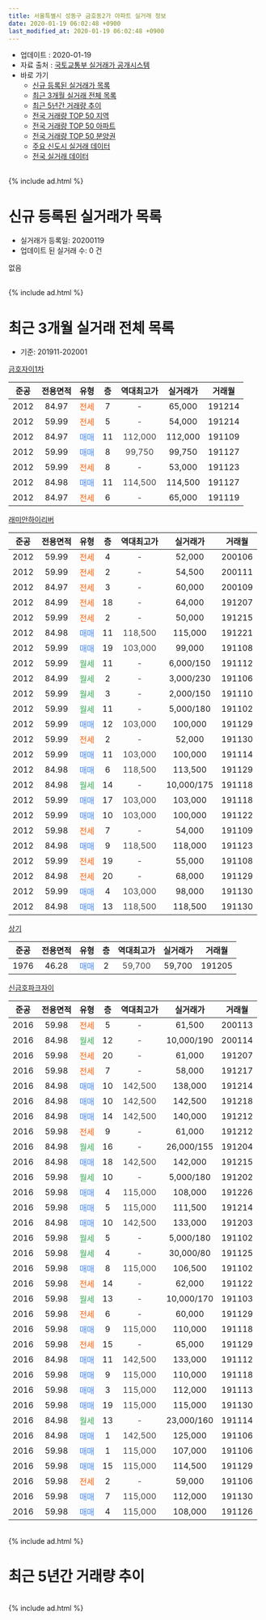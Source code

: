 ```yaml
---
title: 서울특별시 성동구 금호동2가 아파트 실거래 정보
date: 2020-01-19 06:02:48 +0900
last_modified_at: 2020-01-19 06:02:48 +0900
---
```


* 업데이트 : 2020-01-19
* 자료 출처 : [국토교통부 실거래가 공개시스템](http://rt.molit.go.kr)
* 바로 가기
    * [신규 등록된 실거래가 목록](#신규-등록된-실거래가-목록)
    * [최근 3개월 실거래 전체 목록](#최근-3개월-실거래-전체-목록)
    * [최근 5년간 거래량 추이](#최근-5년간-거래량-추이)
    * [전국 거래량 TOP 50 지역](https://apt-info.github.io/apt-trade-info/최근-3개월-전국에서-가장-거래가-많이-발생한-지역)
    * [전국 거래량 TOP 50 아파트](https://apt-info.github.io/apt-trade-info/최근-3개월-전국에서-가장-거래가-많이-발생한-아파트)
    * [전국 거래량 TOP 50 분양권](https://apt-info.github.io/apt-trade-info/최근-3개월-전국에서-가장-거래가-많이-발생한-분양권)
    * [주요 신도시 실거래 데이터](https://apt-info.github.io/apt-trade-info/주요-신도시)
    * [전국 실거래 데이터](https://apt-info.github.io/apt-trade-info/전국)
<br>
{% include ad.html %}
<br>

# 신규 등록된 실거래가 목록
* 실거래가 등록일: 20200119
* 업데이트 된 실거래 수: 0 건

없음

<br>
{% include ad.html %}
<br>

# 최근 3개월 실거래 전체 목록
* 기준: 201911-202001


[금호자이1차](https://search.naver.com/search.naver?query=%EC%84%9C%EC%9A%B8%ED%8A%B9%EB%B3%84%EC%8B%9C+%EC%84%B1%EB%8F%99%EA%B5%AC+%EA%B8%88%ED%98%B8%EB%8F%992%EA%B0%80+%EA%B8%88%ED%98%B8%EC%9E%90%EC%9D%B41%EC%B0%A8)

|준공|전용면적|유형|층|역대최고가|실거래가|거래월|
|:---:|:---:|:---:|:---:|:---:|:---:|:---:|
|2012|84.97|<span style="color:#ff5a00">전세</span>|7|<span style="color:#444444">-</span>|65,000|191214|
|2012|59.99|<span style="color:#ff5a00">전세</span>|5|<span style="color:#444444">-</span>|54,000|191214|
|2012|84.97|<span style="color:#4285f3">매매</span>|11|<span style="color:#444444">112,000</span>|112,000|191109|
|2012|59.99|<span style="color:#4285f3">매매</span>|8|<span style="color:#444444">99,750</span>|99,750|191127|
|2012|59.99|<span style="color:#ff5a00">전세</span>|8|<span style="color:#444444">-</span>|53,000|191123|
|2012|84.98|<span style="color:#4285f3">매매</span>|11|<span style="color:#444444">114,500</span>|114,500|191127|
|2012|84.97|<span style="color:#ff5a00">전세</span>|6|<span style="color:#444444">-</span>|65,000|191119|

[래미안하이리버](https://search.naver.com/search.naver?query=%EC%84%9C%EC%9A%B8%ED%8A%B9%EB%B3%84%EC%8B%9C+%EC%84%B1%EB%8F%99%EA%B5%AC+%EA%B8%88%ED%98%B8%EB%8F%992%EA%B0%80+%EB%9E%98%EB%AF%B8%EC%95%88%ED%95%98%EC%9D%B4%EB%A6%AC%EB%B2%84)

|준공|전용면적|유형|층|역대최고가|실거래가|거래월|
|:---:|:---:|:---:|:---:|:---:|:---:|:---:|
|2012|59.99|<span style="color:#ff5a00">전세</span>|4|<span style="color:#444444">-</span>|52,000|200106|
|2012|59.99|<span style="color:#ff5a00">전세</span>|2|<span style="color:#444444">-</span>|54,500|200111|
|2012|84.97|<span style="color:#ff5a00">전세</span>|3|<span style="color:#444444">-</span>|60,000|200109|
|2012|84.99|<span style="color:#ff5a00">전세</span>|18|<span style="color:#444444">-</span>|64,000|191207|
|2012|59.99|<span style="color:#ff5a00">전세</span>|2|<span style="color:#444444">-</span>|50,000|191215|
|2012|84.98|<span style="color:#4285f3">매매</span>|11|<span style="color:#444444">118,500</span>|115,000|191221|
|2012|59.99|<span style="color:#4285f3">매매</span>|19|<span style="color:#444444">103,000</span>|99,000|191108|
|2012|59.99|<span style="color:#34a853">월세</span>|11|<span style="color:#444444">-</span>|6,000/150|191112|
|2012|84.99|<span style="color:#34a853">월세</span>|2|<span style="color:#444444">-</span>|3,000/230|191106|
|2012|59.99|<span style="color:#34a853">월세</span>|3|<span style="color:#444444">-</span>|2,000/150|191110|
|2012|59.99|<span style="color:#34a853">월세</span>|11|<span style="color:#444444">-</span>|5,000/180|191102|
|2012|59.99|<span style="color:#4285f3">매매</span>|12|<span style="color:#444444">103,000</span>|100,000|191129|
|2012|59.99|<span style="color:#ff5a00">전세</span>|2|<span style="color:#444444">-</span>|52,000|191130|
|2012|59.99|<span style="color:#4285f3">매매</span>|11|<span style="color:#444444">103,000</span>|100,000|191114|
|2012|84.98|<span style="color:#4285f3">매매</span>|6|<span style="color:#444444">118,500</span>|113,500|191129|
|2012|84.98|<span style="color:#34a853">월세</span>|14|<span style="color:#444444">-</span>|10,000/175|191118|
|2012|59.99|<span style="color:#4285f3">매매</span>|17|<span style="color:#444444">103,000</span>|103,000|191118|
|2012|59.99|<span style="color:#4285f3">매매</span>|10|<span style="color:#444444">103,000</span>|100,000|191122|
|2012|59.98|<span style="color:#ff5a00">전세</span>|7|<span style="color:#444444">-</span>|54,000|191109|
|2012|84.98|<span style="color:#4285f3">매매</span>|9|<span style="color:#444444">118,500</span>|118,000|191123|
|2012|59.99|<span style="color:#ff5a00">전세</span>|19|<span style="color:#444444">-</span>|55,000|191108|
|2012|84.98|<span style="color:#ff5a00">전세</span>|20|<span style="color:#444444">-</span>|68,000|191129|
|2012|59.99|<span style="color:#4285f3">매매</span>|4|<span style="color:#444444">103,000</span>|98,000|191130|
|2012|84.98|<span style="color:#4285f3">매매</span>|13|<span style="color:#444444">118,500</span>|118,500|191130|

[상기](https://search.naver.com/search.naver?query=%EC%84%9C%EC%9A%B8%ED%8A%B9%EB%B3%84%EC%8B%9C+%EC%84%B1%EB%8F%99%EA%B5%AC+%EA%B8%88%ED%98%B8%EB%8F%992%EA%B0%80+%EC%83%81%EA%B8%B0)

|준공|전용면적|유형|층|역대최고가|실거래가|거래월|
|:---:|:---:|:---:|:---:|:---:|:---:|:---:|
|1976|46.28|<span style="color:#4285f3">매매</span>|2|<span style="color:#444444">59,700</span>|59,700|191205|

[신금호파크자이](https://search.naver.com/search.naver?query=%EC%84%9C%EC%9A%B8%ED%8A%B9%EB%B3%84%EC%8B%9C+%EC%84%B1%EB%8F%99%EA%B5%AC+%EA%B8%88%ED%98%B8%EB%8F%992%EA%B0%80+%EC%8B%A0%EA%B8%88%ED%98%B8%ED%8C%8C%ED%81%AC%EC%9E%90%EC%9D%B4)

|준공|전용면적|유형|층|역대최고가|실거래가|거래월|
|:---:|:---:|:---:|:---:|:---:|:---:|:---:|
|2016|59.98|<span style="color:#ff5a00">전세</span>|5|<span style="color:#444444">-</span>|61,500|200113|
|2016|84.98|<span style="color:#34a853">월세</span>|12|<span style="color:#444444">-</span>|10,000/190|200114|
|2016|59.98|<span style="color:#ff5a00">전세</span>|20|<span style="color:#444444">-</span>|61,000|191207|
|2016|59.98|<span style="color:#ff5a00">전세</span>|7|<span style="color:#444444">-</span>|58,000|191217|
|2016|84.98|<span style="color:#4285f3">매매</span>|10|<span style="color:#444444">142,500</span>|138,000|191214|
|2016|84.98|<span style="color:#4285f3">매매</span>|10|<span style="color:#444444">142,500</span>|142,500|191218|
|2016|84.98|<span style="color:#4285f3">매매</span>|14|<span style="color:#444444">142,500</span>|140,000|191212|
|2016|59.98|<span style="color:#ff5a00">전세</span>|9|<span style="color:#444444">-</span>|61,000|191212|
|2016|84.98|<span style="color:#34a853">월세</span>|16|<span style="color:#444444">-</span>|26,000/155|191204|
|2016|84.98|<span style="color:#4285f3">매매</span>|18|<span style="color:#444444">142,500</span>|142,000|191215|
|2016|59.98|<span style="color:#34a853">월세</span>|10|<span style="color:#444444">-</span>|5,000/180|191202|
|2016|59.98|<span style="color:#4285f3">매매</span>|4|<span style="color:#444444">115,000</span>|108,000|191226|
|2016|59.98|<span style="color:#4285f3">매매</span>|5|<span style="color:#444444">115,000</span>|111,500|191214|
|2016|84.98|<span style="color:#4285f3">매매</span>|10|<span style="color:#444444">142,500</span>|133,000|191203|
|2016|59.98|<span style="color:#34a853">월세</span>|5|<span style="color:#444444">-</span>|5,000/180|191102|
|2016|59.98|<span style="color:#34a853">월세</span>|4|<span style="color:#444444">-</span>|30,000/80|191125|
|2016|59.98|<span style="color:#4285f3">매매</span>|8|<span style="color:#444444">115,000</span>|106,500|191102|
|2016|59.98|<span style="color:#ff5a00">전세</span>|14|<span style="color:#444444">-</span>|62,000|191122|
|2016|59.98|<span style="color:#34a853">월세</span>|13|<span style="color:#444444">-</span>|10,000/170|191103|
|2016|59.98|<span style="color:#ff5a00">전세</span>|6|<span style="color:#444444">-</span>|60,000|191129|
|2016|59.98|<span style="color:#4285f3">매매</span>|9|<span style="color:#444444">115,000</span>|110,000|191118|
|2016|59.98|<span style="color:#ff5a00">전세</span>|15|<span style="color:#444444">-</span>|65,000|191129|
|2016|84.98|<span style="color:#4285f3">매매</span>|11|<span style="color:#444444">142,500</span>|133,000|191112|
|2016|59.98|<span style="color:#4285f3">매매</span>|9|<span style="color:#444444">115,000</span>|110,000|191118|
|2016|59.98|<span style="color:#4285f3">매매</span>|3|<span style="color:#444444">115,000</span>|112,000|191113|
|2016|59.98|<span style="color:#4285f3">매매</span>|19|<span style="color:#444444">115,000</span>|115,000|191130|
|2016|84.98|<span style="color:#34a853">월세</span>|13|<span style="color:#444444">-</span>|23,000/160|191114|
|2016|84.98|<span style="color:#4285f3">매매</span>|1|<span style="color:#444444">142,500</span>|125,000|191106|
|2016|59.98|<span style="color:#4285f3">매매</span>|1|<span style="color:#444444">115,000</span>|107,000|191106|
|2016|59.98|<span style="color:#4285f3">매매</span>|15|<span style="color:#444444">115,000</span>|114,500|191129|
|2016|59.98|<span style="color:#ff5a00">전세</span>|2|<span style="color:#444444">-</span>|59,000|191106|
|2016|59.98|<span style="color:#4285f3">매매</span>|7|<span style="color:#444444">115,000</span>|112,000|191130|
|2016|59.98|<span style="color:#4285f3">매매</span>|4|<span style="color:#444444">115,000</span>|108,000|191126|


<br>
{% include ad.html %}
<br>

# 최근 5년간 거래량 추이


<div style="width:100%;">
    <canvas id="deal_progress" height="200"></canvas>
</div>

<script>
new Chart(document.getElementById("deal_progress"), {
    type: 'line',
    data: {
        labels: ['201501','201502','201503','201504','201505','201506','201507','201508','201509','201510','201511','201512','201601','201602','201603','201604','201605','201606','201607','201608','201609','201610','201611','201612','201701','201702','201703','201704','201705','201706','201707','201708','201709','201710','201711','201712','201801','201802','201803','201804','201805','201806','201807','201808','201809','201810','201811','201812','201901','201902','201903','201904','201905','201906','201907','201908','201909','201910','201911','201912','202001'],
        datasets: [{
            label: '매매',
            pointRadius: 1,
            data: [8, 4, 24, 16, 16, 17, 15, 12, 11, 24, 6, 6, 4, 6, 14, 11, 13, 20, 21, 7, 14, 19, 11, 3, 9, 10, 13, 25, 40, 34, 38, 4, 10, 14, 29, 36, 37, 18, 12, 7, 2, 3, 8, 41, 14, 4, 0, 2, 2, 0, 2, 5, 7, 31, 34, 17, 23, 35, 23, 9, 0],
            borderColor: "rgba(255, 201, 14, 1)",
            backgroundColor: "rgba(255, 201, 14, 0.5)",
            fill: false,
            lineTension: 0
        },{
            label: '전월세',
            pointRadius: 1,
            data: [13, 14, 18, 5, 15, 12, 12, 8, 6, 16, 21, 18, 36, 29, 54, 68, 103, 75, 48, 22, 15, 13, 15, 11, 10, 15, 23, 20, 15, 22, 25, 19, 12, 10, 18, 29, 24, 43, 71, 56, 65, 61, 34, 28, 22, 19, 9, 13, 24, 23, 25, 27, 25, 20, 26, 29, 24, 25, 19, 9, 5],
            borderColor: "rgba(0, 141, 185, 1)",
            backgroundColor: "rgba(0, 141, 185, 0.5)",
            fill: false,
            lineTension: 0
        }
        ]
    },
    options: {
        responsive: true,
        title: {
            display: false
        },
        tooltips: {
            mode: 'index',
            intersect: false
        },
        hover: {
            mode: 'nearest',
            intersect: true
        },
        scales: {
            xAxes: [{
                display: true,
                scaleLabel: {
                    display: true,
                    labelString: '년/월'
                }
            }],
            yAxes: [{
                display: true,
                ticks: {
                    suggestedMin: 0,
                },
                scaleLabel: {
                    display: true,
                    labelString: '실거래 수'
                }
            }]
        }
    }
});

</script>


<br>
{% include ad.html %}
<br>

